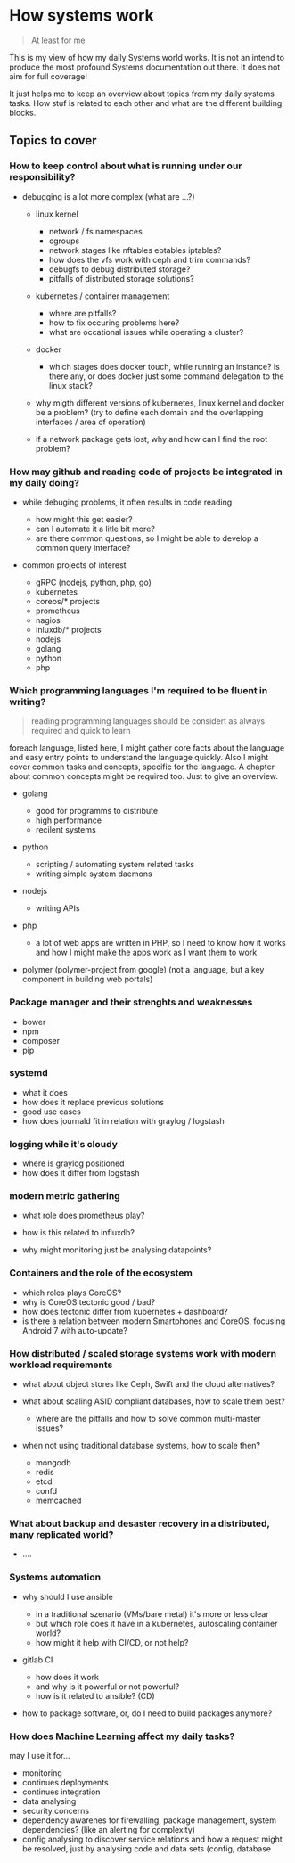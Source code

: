 # How systems work

> At least for me

This is my view of how my daily Systems world works. It is not an intend to produce the most profound Systems documentation out there. It does not aim for full coverage!

It just helps me to keep an overview about topics from my daily systems tasks. How stuf is related to each other and what are the different building blocks.

## Topics to cover

### How to keep control about what is running under our responsibility?

* debugging is a lot more complex \(what are ...?\)

  * linux kernel

    * network / fs namespaces
    * cgroups
    * network stages like nftables ebtables iptables?
    * how does the vfs work with ceph and trim commands?
    * debugfs to debug distributed storage?
    * pitfalls of distributed storage solutions?

  * kubernetes / container management

    * where are pitfalls?
    * how to fix occuring problems here?
    * what are occational issues while operating a cluster?

  * docker

    * which stages does docker touch, while running an instance? is there any, or does docker just some command delegation to the linux stack?

  * why migth different versions of kubernetes, linux kernel and docker be a problem? \(try to define each domain and the overlapping interfaces / area of operation\)

  * if a network package gets lost, why and how can I find the root problem?



### How may github and reading code of projects be integrated in my daily doing?

* while debuging problems, it often results in code reading

  * how might this get easier?
  * can I automate it a litle bit more?
  * are there common questions, so I might be able to develop a common query interface?

* common projects of interest

  * gRPC \(nodejs, python, php, go\)
  * kubernetes
  * coreos/\* projects
  * prometheus
  * nagios
  * inluxdb/\* projects
  * nodejs
  * golang
  * python
  * php


### Which programming languages I'm required to be fluent in writing?

> reading programming languages should be considert as always required and quick to learn

foreach language, listed here, I might gather core facts about the language and easy entry points to understand the language quickly. Also I might cover common tasks and concepts, specific for the language. A chapter about common concepts might be required too. Just to give an overview.

* golang

  * good for programms to distribute
  * high performance
  * recilent systems

* python

  * scripting / automating system related tasks
  * writing simple system daemons

* nodejs

  * writing APIs

* php

  * a lot of web apps are written in PHP, so I need to know how it works and how I might make the apps work as I want them to work

* polymer \(polymer-project from google\) \(not a language, but a key component in building web portals\)


### Package manager and their strenghts and weaknesses

* bower
* npm
* composer
* pip

### systemd

* what it does
* how does it replace previous solutions
* good use cases
* how does journald fit in relation with graylog / logstash

### logging while it's cloudy

* where is graylog positioned
* how does it differ from logstash

### modern metric gathering

* what role does prometheus play?

* how is this related to influxdb?

* why might monitoring just be analysing datapoints?


### Containers and the role of the ecosystem

* which roles plays CoreOS?
* why is CoreOS tectonic good / bad?
* how does tectonic differ from kubernetes + dashboard?
* is there a relation between modern Smartphones and CoreOS, focusing Android 7 with auto-update?

### How distributed / scaled storage systems work with modern workload requirements

* what about object stores like Ceph, Swift and the cloud alternatives?
* what about scaling ASID compliant databases, how to scale them best?

  * where are the pitfalls and how to solve common multi-master issues?

* when not using traditional database systems, how to scale then?

  * mongodb
  * redis
  * etcd
  * confd
  * memcached


### What about backup and desaster recovery in a distributed, many replicated world?

* ....

### Systems automation

* why should I use ansible

  * in a traditional szenario \(VMs/bare metal\) it's more or less clear
  * but which role does it have in a kubernetes, autoscaling container world?
  * how might it help with CI/CD, or not help?

* gitlab CI

  * how does it work
  * and why is it powerful or not powerful?
  * how is it related to ansible? \(CD\)

* how to package software, or, do I need to build packages anymore?


### How does Machine Learning affect my daily tasks?

may I use it for...
* monitoring
* continues deployments
* continues integration
* data analysing
* security concerns
* dependency awarenes for firewalling, package management, system dependencies? \(like an alerting for complexity\)
* config analysing to discover service relations and how a request might be resolved, just by analysing code and data sets \(config, database 





